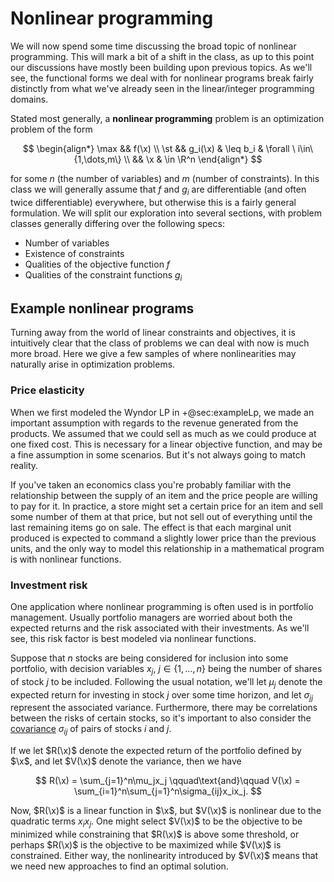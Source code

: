 # Nonlinear programming

We will now spend some time discussing the broad topic of nonlinear programming. This will mark a bit of a shift in the class, as up to this point our discussions have mostly been building upon previous topics. As we'll see, the functional forms we deal with for nonlinear programs break fairly distinctly from what we've already seen in the linear/integer programming domains.

Stated most generally, a **nonlinear programming** problem is an optimization problem of the form

$$
\begin{align*}
\max && f(\x) \\
\st  && g_i(\x) & \leq b_i & \forall \ i\in\{1,\dots,m\} \\
     && \x & \in \R^n
\end{align*}
$$

for some $n$ (the number of variables) and $m$ (number of constraints). In this class we will generally assume that $f$ and $g_i$ are differentiable (and often twice differentiable) everywhere, but otherwise this is a fairly general formulation. We will split our exploration into several sections, with problem classes generally differing over the following specs:

- Number of variables
- Existence of constraints
- Qualities of the objective function $f$
- Qualities of the constraint functions $g_i$

## Example nonlinear programs

Turning away from the world of linear constraints and objectives, it is intuitively clear that the class of problems we can deal with now is much more broad. Here we give a few samples of where nonlinearities may naturally arise in optimization problems.

### Price elasticity

When we first modeled the Wyndor LP in +@sec:exampleLp, we made an important assumption with regards to the revenue generated from the products. We assumed that we could sell as much as we could produce at one fixed cost. This is necessary for a linear objective function, and may be a fine assumption in some scenarios. But it's not always going to match reality.

If you've taken an economics class you're probably familiar with the relationship between the supply of an item and the price people are willing to pay for it. In practice, a store might set a certain price for an item and sell some number of them at that price, but not sell out of everything until the last remaining items go on sale. The effect is that each marginal unit produced is expected to command a slightly lower price than the previous units, and the only way to model this relationship in a mathematical program is with nonlinear functions.

### Investment risk

One application where nonlinear programming is often used is in portfolio management. Usually portfolio managers are worried about both the expected returns and the risk associated with their investments. As we'll see, this risk factor is best modeled via nonlinear functions.

Suppose that $n$ stocks are being considered for inclusion into some portfolio, with decision variables $x_j$, $j\in\{1,\dots,n\}$ being the number of shares of stock $j$ to be included. Following the usual notation, we'll let $\mu_j$ denote the expected return for investing in stock $j$ over some time horizon, and let $\sigma_{jj}$ represent the associated variance. Furthermore, there may be correlations between the risks of certain stocks, so it's important to also consider the [covariance](https://en.wikipedia.org/wiki/Covariance) $\sigma_{ij}$ of pairs of stocks $i$ and $j$.

If we let $R(\x)$ denote the expected return of the portfolio defined by $\x$, and let $V(\x)$ denote the variance, then we have

$$
R(\x) = \sum_{j=1}^n\mu_jx_j \qquad\text{and}\qquad V(\x) = \sum_{i=1}^n\sum_{j=1}^n\sigma_{ij}x_ix_j.
$$

Now, $R(\x)$ is a linear function in $\x$, but $V(\x)$ is nonlinear due to the quadratic terms $x_ix_j$. One might select $V(\x)$ to be the objective to be minimized while constraining that $R(\x)$ is above some threshold, or perhaps $R(\x)$ is the objective to be maximized while $V(\x)$ is constrained. Either way, the nonlinearity introduced by $V(\x)$ means that we need new approaches to find an optimal solution.
